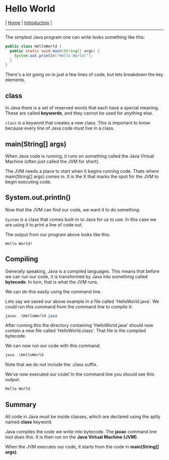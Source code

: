 
# Hello World

| [Home](../../index.md) | [Introduction](./index.md) |

___
The simplest Java program one can write looks something like this:

```java
public class HelloWorld {
  public static void main(String[] args) {
    System.out.println("Hello World!");
  }
}
```

There's a lot going on in just a few lines of code, but lets breakdown the key elements.

## class

In Java there is a set of reserved words that each have a special meaning. These are called **keywords**, and they cannot be used for anything else.

```class``` is a keyword that creates a new class. This is important to know because every line of Java code must live in a class.

## main(String[] args)

When Java code is running, it runs on something called the Java Virtual Machine (often just called the JVM for short).

The JVM needs a place to start when it begins running code. Thats where main(String[] args) comes in. It is the X that marks the spot for the JVM to begin executing code.

## System.out.println()

Now that the JVM can find our code, we want it to do something.

```System``` is a class that comes built-in to Java for us to use. In this case we are using it to print a line of code out.

The output from our program above looks like this:

```shell
Hello World!
```

## Compiling

Generally speaking, Java is a compiled languages. This means that before we can run our code, it is transformed by Java into something called **bytecode**. In turn, that is what the JVM runs.

We can do this easily using the command line.

Lets say we saved our above example in a file called 'HelloWorld.java'. We could run this command from the command line to compile it:

```powershell
javac .\HelloWorld.java
```

After running this the directory containing 'HelloWorld.java' should now contain a new file called 'HelloWorld.class'. That file is the compiled bytecode.

We can now run our code with this command:

```powershell
java .\HelloWorld
```

Note that we do not include the .class suffix.

We've now executed our code! In the command line you should see this output:

```powershell
Hello World
```

## Summary

All code in Java must be inside classes, which are declared using the aptly named **class** keyword.

Java compiles the code we write into bytecode. The **javac** command line tool does this. It is then run on the **Java Virtual Machine (JVM)**.

When the JVM executes our code, it starts from the code in **main(String[] args)**.
